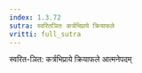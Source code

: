 ```yaml
---
index: 1.3.72
sutra: स्वरितञितः कर्त्रभिप्राये क्रियाफले
vritti: full_sutra
---
```


स्वरित-ञित: कर्त्रभिप्राये क्रियाफले आत्मनेपदम् 